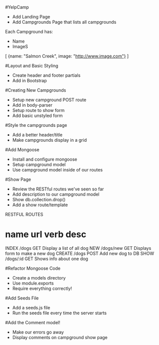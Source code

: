 #YelpCamp

* Add Landing Page
* Add Campgrounds Page that lists all campgrounds

Each Campground has:
* Name
* ImageS

[
    {name: "Salmon Creek", image: "http://www.image.com"}
]

#Layout and Basic Styling
* Create header and footer partials
* Add in Bootstrap

#Creating New Campgrounds
* Setup new campground POST route
* Add in body-parser
* Setup route to show form
* Add basic unstyled form

#Style the campgrounds page
* Add a better header/title
* Make campgrounds display in a grid

#Add Mongoose
* Install and configure mongoose
* Setup campground model
* Use campground model inside of our routes

#Show Page
* Review the RESTful routes we've seen so far
* Add description to our campground model
* Show db.collection.drop()
* Add a show route/template

RESTFUL ROUTES

name     url        verb      desc
=================================================
INDEX   /dogs       GET     Display a list of all dog
NEW     /dogs/new   GET     Displays form to make a new dog
CREATE  /dogs       POST    Add new dog to DB
SHOW    /dogs/:id   GET     Shows info about one dog

#Refactor Mongoose Code
* Create a models directory
* Use module.exports
* Require everything correctly!

#Add Seeds File
* Add a seeds.js file
* Run the seeds file every time the server starts

#Add the Comment model!
* Make our errors go away
* Display comments on campground show page

